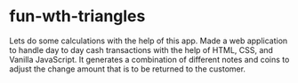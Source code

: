 # fun-wth-triangles
Lets do some calculations with the help of this app.
Made a web application to handle day to day cash transactions with the help of HTML, CSS, and Vanilla JavaScript. 
It generates a combination of different notes and coins to adjust the change amount that is to be returned to the customer.
